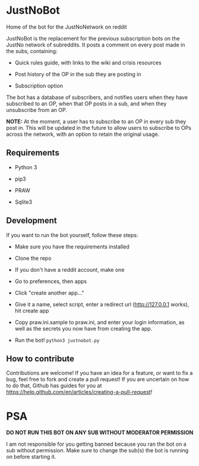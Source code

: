 # JustNoBot
Home of the bot for the JustNoNetwork on reddit

JustNoBot is the replacement for the previous subscription bots on the JustNo
network of subreddits. It posts a comment on every post made in the subs,
containing:

* Quick rules guide, with links to the wiki and crisis resources

* Post history of the OP in the sub they are posting in

* Subscription option

The bot has a database of subscribers, and notifies users when they have
subscribed to an OP, when that OP posts in a sub, and when they unsubscribe from
an OP.

**NOTE:** At the moment, a user has to subscribe to an OP in every sub they post
in. This will be updated in the future to allow users to subscribe to OPs
across the network, with an option to retain the original usage.

## Requirements

* Python 3

* pip3

* PRAW

* Sqlite3

## Development

If you want to run the bot yourself, follow these steps:

* Make sure you have the requirements installed

* Clone the repo

* If you don't have a reddit account, make one

* Go to preferences, then apps

* Click "create another app..."

* Give it a name, select script, enter a redirect url (http://127.0.0.1 works),
  hit create app

* Copy praw.ini.sample to praw.ini, and enter your login information, as well as
  the secrets you now have from creating the app.

* Run the bot! `python3 justnobot.py`

## How to contribute

Contributions are welcome! If you have an idea for a feature, or want to fix a
bug, feel free to fork and create a pull request! If you are uncertain on how to
do that, Github has guides for you at
https://help.github.com/en/articles/creating-a-pull-request!

# PSA

**DO NOT RUN THIS BOT ON ANY SUB WITHOUT MODERATOR PERMISSION**

I am not responsible for you getting banned because you ran the bot on a sub
without permission. Make sure to change the sub(s) the bot is running on before
starting it.

